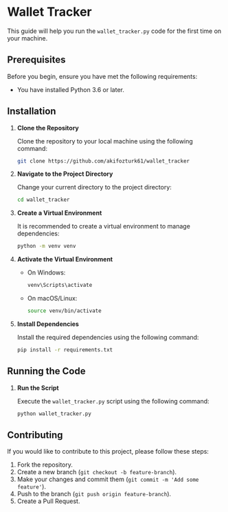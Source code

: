 # Wallet Tracker

This guide will help you run the `wallet_tracker.py` code for the first time on your machine.

## Prerequisites

Before you begin, ensure you have met the following requirements:

- You have installed Python 3.6 or later.

## Installation

1. **Clone the Repository**

   Clone the repository to your local machine using the following command:

   ```sh
   git clone https://github.com/akifozturk61/wallet_tracker
   ```

2. **Navigate to the Project Directory**

   Change your current directory to the project directory:

   ```sh
   cd wallet_tracker
   ```

3. **Create a Virtual Environment**

   It is recommended to create a virtual environment to manage dependencies:

   ```sh
   python -m venv venv
   ```

4. **Activate the Virtual Environment**

   - On Windows:
     ```sh
     venv\Scripts\activate
     ```
   - On macOS/Linux:
     ```sh
     source venv/bin/activate
     ```

5. **Install Dependencies**

   Install the required dependencies using the following command:

   ```sh
   pip install -r requirements.txt
   ```

## Running the Code

1. **Run the Script**

   Execute the `wallet_tracker.py` script using the following command:

   ```sh
   python wallet_tracker.py
   ```

## Contributing

If you would like to contribute to this project, please follow these steps:

1. Fork the repository.
2. Create a new branch (`git checkout -b feature-branch`).
3. Make your changes and commit them (`git commit -m 'Add some feature'`).
4. Push to the branch (`git push origin feature-branch`).
5. Create a Pull Request.
